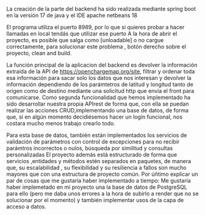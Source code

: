La creación de la parte del backend ha sido realizada mediante spring boot en la versión 17 de java y el IDE apache netbeans 18

El programa utiliza el puerto 8989, por lo que si quieres probar a hacer llamadas en local tendás que utilizar ese puerto
A la hora de abrir el proyecto, es posible que salga como [unloadable]  o no cargue correctamente, para solucionar este problema , botón derecho sobre el proyecto, clean and build.

La función principal de la aplicacion del backend es devolver la información extraída  de la API de https://openchargemap.org/site, filtrar y ordenar toda esa información para sacar solo los datos que nos interesan y devolver la información dependiendo de los parámtetros de latitud y longitud tanto de origen como de destino mediante una solicitud http que envía el front para comunicarse.
Como segunda funcionalidad que hemos implementado ha sido desarrollar nuestra propia APIrest de forma que, con ella se puedan realizar las acciones CRUD,implementando una base de datos, de forma que, si en algún momento decidiésemos hacer un login funcional, nos costara mucho menos trabajo crearlo todo. 

Para esta base de datos, también están implementados los servicios de validación de parámetros con control de excepciones para no recibir parámtros incorrectos o nulos, búsqueda por similitud y consultas personalizadas
El proyecto además está estructurado de forma que servicios ,entidades y métodos estén separados en paquetes, de manera que, su escalabilidad , su flexibilidad y su resiliencia a fallos son mucho mayores que con una estructura de proyecto común.
Por úñtimo explicar un par de cosas que me gustaría haber implementado a tiempo:
Me gustaría haber implemetado en mi proyecto una la base de datos de PostgreSQL para ello (pero me daba unos errores a la hora de subirlo a render que no se solucionar por el momento) y también implementar usos de la capa de acceso a datos.
